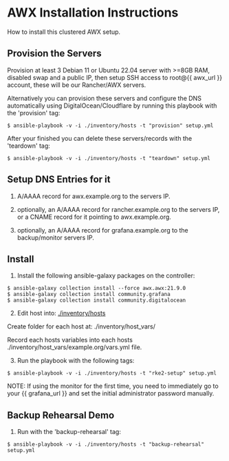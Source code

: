 
# AWX Installation Instructions

How to install this clustered AWX setup.


## Provision the Servers

Provision at least 3 Debian 11 or Ubuntu 22.04 server with >=8GB RAM, disabled swap and a public IP, then setup SSH access to root@{{ awx_url }} account, these will be our Rancher/AWX servers.

Alternatively you can provision these servers and configure the DNS automatically using DigitalOcean/Cloudflare by running this playbook with the 'provision' tag:

`$ ansible-playbook -v -i ./inventory/hosts -t "provision" setup.yml`

After your finished you can delete these servers/records with the 'teardown' tag:

`$ ansible-playbook -v -i ./inventory/hosts -t "teardown" setup.yml`


## Setup DNS Entries for it

1) A/AAAA record for awx.example.org to the servers IP.

2) optionally, an A/AAAA record for rancher.example.org to the servers IP, 
    or a CNAME record for it pointing to awx.example.org.

3) optionally, an A/AAAA record for grafana.example.org to the backup/monitor servers IP.


## Install

1) Install the following ansible-galaxy packages on the controller:
```
$ ansible-galaxy collection install --force awx.awx:21.9.0
$ ansible-galaxy collection install community.grafana
$ ansible-galaxy collection install community.digitalocean
```


2) Edit host into: [./inventory/hosts](./inventory/hosts)

Create folder for each host at: ./inventory/host_vars/

Record each hosts variables into each hosts ./inventory/host_vars/example.org/vars.yml file.


3) Run the playbook with the following tags:

`$ ansible-playbook -v -i ./inventory/hosts -t "rke2-setup" setup.yml`

NOTE: If using the monitor for the first time, you need to immediately go to your {{ grafana_url }} and set the initial administrator password manually.


## Backup Rehearsal Demo

1) Run with the 'backup-rehearsal' tag:

`$ ansible-playbook -v -i ./inventory/hosts -t "backup-rehearsal" setup.yml`